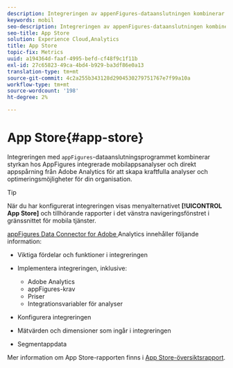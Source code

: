 ```yaml
---
description: Integreringen av appenFigures-dataanslutningen kombinerar kraften i AppFigures integrerade mobilappsanalyser och direkt appspårning i Adobe Analytics för att skapa kraftfulla analyser och optimeringsmöjligheter för er organisation.
keywords: mobil
seo-description: Integreringen av appenFigures-dataanslutningen kombinerar kraften i AppFigures integrerade mobilappsanalyser och direkt appspårning i Adobe Analytics för att skapa kraftfulla analyser och optimeringsmöjligheter för er organisation.
seo-title: App Store
solution: Experience Cloud,Analytics
title: App Store
topic-fix: Metrics
uuid: a194364d-faaf-4995-befd-cf48f9c1f11b
exl-id: 27c65823-49ca-4bd4-b929-ba3df86e0a13
translation-type: tm+mt
source-git-commit: 4c2a255b343128d2904530279751767e7f99a10a
workflow-type: tm+mt
source-wordcount: '198'
ht-degree: 2%

---
```


# App Store{#app-store}

Integreringen med `appFigures`-dataanslutningsprogrammet kombinerar styrkan hos AppFigures integrerade mobilappsanalyser och direkt appspårning från Adobe Analytics för att skapa kraftfulla analyser och optimeringsmöjligheter för din organisation.

>[!TIP]
>
>När du har konfigurerat integreringen visas menyalternativet **[!UICONTROL App Store]** och tillhörande rapporter i det vänstra navigeringsfönstret i gränssnittet för mobila tjänster.

[appFigures Data Connector for Adobe ](https://docs.adobe.com/content/help/en/analytics/import/dataconnectors/appfigures/appfigures-overview.html) Analytics innehåller följande information:

* Viktiga fördelar och funktioner i integreringen
* Implementera integreringen, inklusive:

   * Adobe Analytics
   * appFigures-krav
   * Priser
   * Integrationsvariabler för analyser

* Konfigurera integreringen
* Mätvärden och dimensioner som ingår i integreringen
* Segmentappdata

Mer information om App Store-rapporten finns i [App Store-översiktsrapport](/help/using/usage/c-app-store-store-performance.md).
